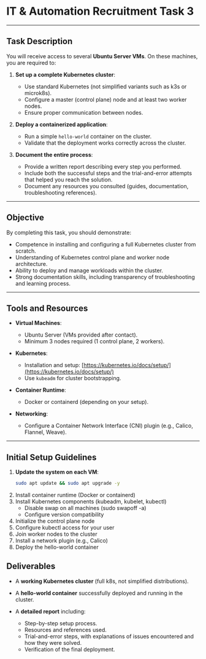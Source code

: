 # IT & Automation Recruitment Task 3
---

## Task Description
You will receive access to several **Ubuntu Server VMs**. On these machines, you are required to:  

1. **Set up a complete Kubernetes cluster**:  
   - Use standard Kubernetes (not simplified variants such as k3s or microk8s).  
   - Configure a master (control plane) node and at least two worker nodes.  
   - Ensure proper communication between nodes.  

2. **Deploy a containerized application**:  
   - Run a simple `hello-world` container on the cluster.  
   - Validate that the deployment works correctly across the cluster.  

3. **Document the entire process**:  
   - Provide a written report describing every step you performed.  
   - Include both the successful steps and the trial-and-error attempts that helped you reach the solution.  
   - Document any resources you consulted (guides, documentation, troubleshooting references).  

---

## Objective
By completing this task, you should demonstrate:  
- Competence in installing and configuring a full Kubernetes cluster from scratch.  
- Understanding of Kubernetes control plane and worker node architecture.  
- Ability to deploy and manage workloads within the cluster.  
- Strong documentation skills, including transparency of troubleshooting and learning process.  

---

## Tools and Resources
- **Virtual Machines**:  
  - Ubuntu Server (VMs provided after contact).  
  - Minimum 3 nodes required (1 control plane, 2 workers).  

- **Kubernetes**:  
  - Installation and setup: [https://kubernetes.io/docs/setup/](https://kubernetes.io/docs/setup/)  
  - Use `kubeadm` for cluster bootstrapping.  

- **Container Runtime**:  
  - Docker or containerd (depending on your setup).  

- **Networking**:  
  - Configure a Container Network Interface (CNI) plugin (e.g., Calico, Flannel, Weave).  

---

## Initial Setup Guidelines
1. **Update the system on each VM**:  
   ```bash
   sudo apt update && sudo apt upgrade -y
   ```
2. Install container runtime (Docker or containerd)
3. Install Kubernetes components (kubeadm, kubelet, kubectl)
    - Disable swap on all machines (sudo swapoff -a)
    - Configure version compatibility
4. Initialize the control plane node
5. Configure kubectl access for your user
6. Join worker nodes to the cluster
7. Install a network plugin (e.g., Calico)
8. Deploy the hello-world container


## Deliverables

- A **working Kubernetes cluster** (full k8s, not simplified distributions).  

- A **hello-world container** successfully deployed and running in the cluster.  

- A **detailed report** including:  
  - Step-by-step setup process.  
  - Resources and references used.  
  - Trial-and-error steps, with explanations of issues encountered and how they were solved.  
  - Verification of the final deployment.  
